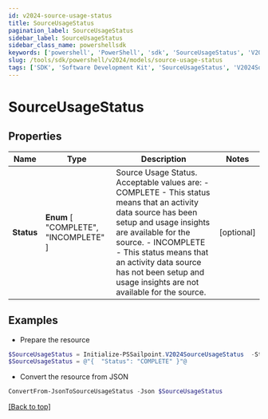 ```yaml
---
id: v2024-source-usage-status
title: SourceUsageStatus
pagination_label: SourceUsageStatus
sidebar_label: SourceUsageStatus
sidebar_class_name: powershellsdk
keywords: ['powershell', 'PowerShell', 'sdk', 'SourceUsageStatus', 'V2024SourceUsageStatus'] 
slug: /tools/sdk/powershell/v2024/models/source-usage-status
tags: ['SDK', 'Software Development Kit', 'SourceUsageStatus', 'V2024SourceUsageStatus']
---
```



# SourceUsageStatus

## Properties

Name | Type | Description | Notes
------------ | ------------- | ------------- | -------------
**Status** |  **Enum** [  "COMPLETE",    "INCOMPLETE" ] | Source Usage Status. Acceptable values are:   - COMPLETE       - This status means that an activity data source has been setup and usage insights are available for the source.   - INCOMPLETE       - This status means that an activity data source has not been setup and usage insights are not available for the source. | [optional] 

## Examples

- Prepare the resource
```powershell
$SourceUsageStatus = Initialize-PSSailpoint.V2024SourceUsageStatus  -Status COMPLETE
$SourceUsageStatus = @"{  "Status": "COMPLETE" }"@
```

- Convert the resource from JSON
```powershell
ConvertFrom-JsonToSourceUsageStatus -Json $SourceUsageStatus
```


[[Back to top]](#) 

